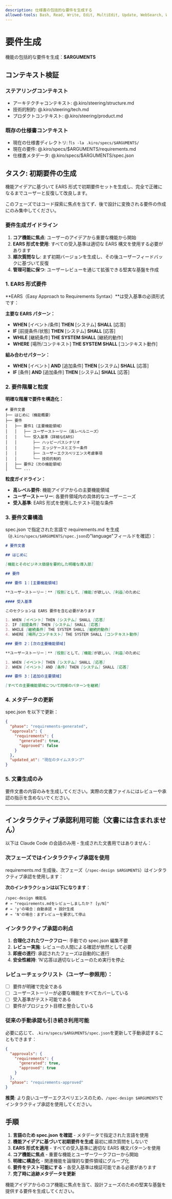 ```yaml
---
description: 仕様書の包括的な要件を生成する
allowed-tools: Bash, Read, Write, Edit, MultiEdit, Update, WebSearch, WebFetch
---
```


# 要件生成

機能の包括的な要件を生成：**$ARGUMENTS**

## コンテキスト検証

### ステアリングコンテキスト

- アーキテクチャコンテキスト: @.kiro/steering/structure.md
- 技術的制約: @.kiro/steering/tech.md
- プロダクトコンテキスト: @.kiro/steering/product.md

### 既存の仕様書コンテキスト

- 現在の仕様書ディレクトリ: !`ls -la .kiro/specs/$ARGUMENTS/`
- 現在の要件: @.kiro/specs/$ARGUMENTS/requirements.md
- 仕様書メタデータ: @.kiro/specs/$ARGUMENTS/spec.json

## タスク: 初期要件の生成

機能アイデアに基づいて EARS 形式で初期要件セットを生成し、完全で正確になるまでユーザーと反復して改良します。

このフェーズではコード探索に焦点を当てず、後で設計に変換される要件の作成にのみ集中してください。

### 要件生成ガイドライン

1. **コア機能に焦点**: ユーザーのアイデアから重要な機能から開始
2. **EARS 形式を使用**: すべての受入基準は適切な EARS 構文を使用する必要があります
3. **順次質問なし**: まず初期バージョンを生成し、その後ユーザーフィードバックに基づいて反復
4. **管理可能に保つ**: ユーザーレビューを通じて拡張できる堅実な基盤を作成

### 1. EARS 形式要件

**EARS（Easy Approach to Requirements Syntax）**は受入基準の必須形式です：

**主要な EARS パターン：**

- **WHEN** [イベント/条件] **THEN** [システム] **SHALL** [応答]
- **IF** [前提条件/状態] **THEN** [システム] **SHALL** [応答]
- **WHILE** [継続条件] **THE SYSTEM SHALL** [継続的動作]
- **WHERE** [場所/コンテキスト] **THE SYSTEM SHALL** [コンテキスト動作]

**組み合わせパターン：**

- **WHEN** [イベント] **AND** [追加条件] **THEN** [システム] **SHALL** [応答]
- **IF** [条件] **AND** [追加条件] **THEN** [システム] **SHALL** [応答]

### 2. 要件階層と粒度

**明確な階層で要件を構造化：**

```
# 要件文書
├── はじめに（機能概要）
├── 要件
│   ├── 要件1（主要機能領域）
│   │   ├── ユーザーストーリー（高レベルニーズ）
│   │   └── 受入基準（詳細なEARS）
│   │       ├── ハッピーパスシナリオ
│   │       ├── エッジケースとエラー条件
│   │       ├── ユーザーエクスペリエンス考慮事項
│   │       └── 技術的制約
│   ├── 要件2（次の機能領域）
│   └── ...
```

**粒度ガイドライン：**

- **高レベル要件**: 機能アイデアからの主要機能領域
- **ユーザーストーリー**: 各要件領域内の具体的なユーザーニーズ
- **受入基準**: EARS 形式を使用したテスト可能な条件

### 3. 要件文書構造

spec.json で指定された言語で requirements.md を生成（`@.kiro/specs/$ARGUMENTS/spec.json`の"language"フィールドを確認）：

```markdown
# 要件文書

## はじめに

[機能とそのビジネス価値を要約した明確な導入部]

## 要件

### 要件 1：[主要機能領域]

**ユーザーストーリー：** [役割]として、[機能]が欲しい、[利益]のために

#### 受入基準

このセクションは EARS 要件を含む必要があります

1. WHEN [イベント] THEN [システム] SHALL [応答]
2. IF [前提条件] THEN [システム] SHALL [応答]
3. WHILE [継続条件] THE SYSTEM SHALL [継続的動作]
4. WHERE [場所/コンテキスト] THE SYSTEM SHALL [コンテキスト動作]

### 要件 2：[次の主要機能領域]

**ユーザーストーリー：** [役割]として、[機能]が欲しい、[利益]のために

1. WHEN [イベント] THEN [システム] SHALL [応答]
2. WHEN [イベント] AND [条件] THEN [システム] SHALL [応答]

### 要件 3：[追加の主要領域]

[すべての主要機能領域について同様のパターンを継続]
```

### 4. メタデータの更新

spec.json を以下で更新：

```json
{
  "phase": "requirements-generated",
  "approvals": {
    "requirements": {
      "generated": true,
      "approved": false
    }
  },
  "updated_at": "現在のタイムスタンプ"
}
```

### 5. 文書生成のみ

要件文書の内容のみを生成してください。実際の文書ファイルにはレビューや承認の指示を含めないでください。

---

## インタラクティブ承認利用可能（文書には含まれません）

以下は Claude Code の会話のみ用 - 生成された文書用ではありません：

### 次フェーズではインタラクティブ承認を使用

requirements.md 生成後、次フェーズ（`/spec-design $ARGUMENTS`）はインタラクティブ承認を使用します：

**次のインタラクションは以下になります**：

```
/spec-design 機能名
# → "requirements.mdをレビューしましたか？ [y/N]"
# → 'y'の場合：自動承認 + 設計生成
# → 'N'の場合：まずレビューを要求して停止
```

### インタラクティブ承認の利点

1. **合理化されたワークフロー**: 手動での spec.json 編集不要
2. **レビュー実施**: レビューの人間による確認が依然として必要
3. **即座の進行**: 承認されたフェーズは自動的に進行
4. **安全性維持**: 'N'応答は適切なレビューのため実行を停止

### レビューチェックリスト（ユーザー参照用）：

- [ ] 要件が明確で完全である
- [ ] ユーザーストーリーが必要な機能をすべてカバーしている
- [ ] 受入基準がテスト可能である
- [ ] 要件がプロジェクト目標と整合している

### 従来の手動承認も引き続き利用可能

必要に応じて、`.kiro/specs/$ARGUMENTS/spec.json`を更新して手動承認することもできます：

```json
{
  "approvals": {
    "requirements": {
      "generated": true,
      "approved": true
    }
  },
  "phase": "requirements-approved"
}
```

**推奨**: より良いユーザーエクスペリエンスのため、`/spec-design $ARGUMENTS`でインタラクティブ承認を使用してください。

## 手順

1. **言語のため spec.json を確認** - メタデータで指定された言語を使用
2. **機能アイデアに基づいて初期要件を生成** 最初に順次質問をしないで
3. **EARS 形式を適用** - すべての受入基準に適切な EARS 構文パターンを使用
4. **コア機能に焦点** - 重要な機能とユーザーワークフローから開始
5. **明確に構造化** - 関連機能を論理的な要件領域にグループ化
6. **要件をテスト可能にする** - 各受入基準は検証可能である必要があります
7. **完了時に追跡メタデータを更新**

機能アイデアからのコア機能に焦点を当て、設計フェーズのための堅実な基盤を提供する要件を生成してください。
